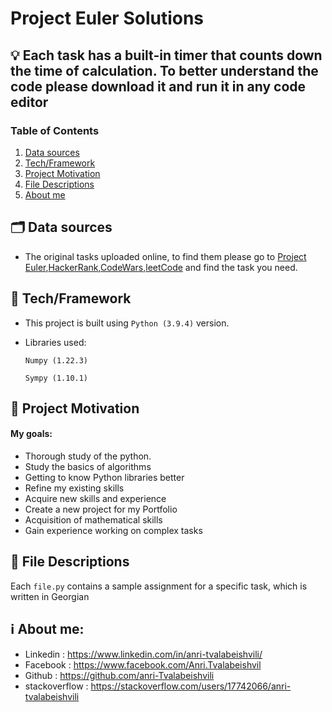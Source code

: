 # Project Euler Solutions

## 💡 Each task has a built-in timer that counts down the time of calculation. To better understand the code please download it and run it in any code editor


### Table of Contents

1. [Data sources](#Data_sources)
2. [Tech/Framework](#installation)
4. [Project Motivation](#motivation)
5. [File Descriptions](#files)
6. [About me](#me)


## 🗂️ Data sources <a name="Data_sources"></a>
- The original tasks uploaded online, to find them please go to [Project Euler](https://projecteuler.net/archives),[HackerRank](https://www.hackerrank.com/dashboard),[CodeWars](https://www.codewars.com/dashboard),[leetCode](https://leetcode.com/) and find the task you need.




## 🦾 Tech/Framework <a name="installation"></a>

- This project is built using `Python (3.9.4)` version.
- Libraries used:

    `Numpy (1.22.3)`
    
    `Sympy (1.10.1)`

    



## 🎯 Project Motivation<a name="motivation"></a>

#### My goals:

- Thorough study of the python.
- Study the basics of algorithms
- Getting to know Python libraries better
- Refine my existing skills
- Acquire new skills and experience
- Create a new project for my Portfolio
- Acquisition of mathematical skills
- Gain experience working on complex tasks



## 📄 File Descriptions <a name="files"></a>

Each `file.py` contains a sample assignment for a specific task, which is written in Georgian



 
## ℹ️ About me<a name="me"></a>:

 - Linkedin : https://www.linkedin.com/in/anri-tvalabeishvili/   
 - Facebook : https://www.facebook.com/Anri.Tvalabeishvil   
 - Github : https://github.com/anri-Tvalabeishvili    
 - stackoverflow : https://stackoverflow.com/users/17742066/anri-tvalabeishvili   
